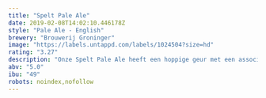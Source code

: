 ```yaml
---
title: "Spelt Pale Ale"
date: 2019-02-08T14:02:10.446178Z
style: "Pale Ale - English"
brewery: "Brouwerij Groninger"
image: "https://labels.untappd.com/labels/1024504?size=hd"
rating: "3.27"
description: "Onze Spelt Pale Ale heeft een hoppige geur met een associatie van citrus. Een frisse dronk  door het koolzuur en ruime aandeel spelt. De Cascade hop zorgt voor de kenmerkende stevige bitterheid.   Ingrediënten: Oerspelt van Landgoud uit Groningen (40%), pilsmout, East Kent Goldings en Cascade hop, gist en water."
abv: "5.0"
ibu: "49"
robots: noindex,nofollow
---
```

